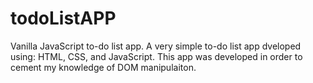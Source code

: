 # todoListAPP
Vanilla JavaScript to-do list app.
A very simple to-do list app dveloped using: HTML, CSS, and JavaScript.
This app was developed in order to cement my knowledge of DOM manipulaiton.


